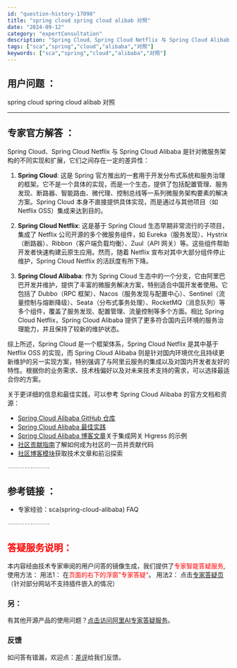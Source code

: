 ```yaml
---
id: "question-history-17098"
title: "spring cloud spring cloud alibab 对照"
date: "2024-09-12"
category: "expertConsultation"
description: "Spring Cloud、Spring Cloud Netflix 与 Spring Cloud Alibaba 是针对微服务架构的不同实现和扩展，它们之间存在一定的差异性：1. **Spring Cloud**: 这是 Spring 官方推出的一套用于开发分布式系统和服务治理的框架。它不是一个具体"
tags: ["sca","spring","cloud","alibaba","对照"]
keywords: ["sca","spring","cloud","alibaba","对照"]
---
```


## 用户问题 ： 
 spring cloud spring cloud alibab 对照  

---------------
## 专家官方解答 ：

Spring Cloud、Spring Cloud Netflix 与 Spring Cloud Alibaba 是针对微服务架构的不同实现和扩展，它们之间存在一定的差异性：

1. **Spring Cloud**: 这是 Spring 官方推出的一套用于开发分布式系统和服务治理的框架。它不是一个具体的实现，而是一个生态，提供了包括配置管理、服务发现、断路器、智能路由、微代理、控制总线等一系列微服务架构要素的解决方案。Spring Cloud 本身不直接提供具体实现，而是通过与其他项目（如 Netflix OSS）集成来达到目的。

2. **Spring Cloud Netflix**: 这是基于 Spring Cloud 生态早期非常流行的子项目，集成了 Netflix 公司开源的多个微服务组件，如 Eureka（服务发现）、Hystrix（断路器）、Ribbon（客户端负载均衡）、Zuul（API 网关）等。这些组件帮助开发者快速构建云原生应用。然而，随着 Netflix 宣布对其中大部分组件停止维护，Spring Cloud Netflix 的活跃度有所下降。

3. **Spring Cloud Alibaba**: 作为 Spring Cloud 生态中的一个分支，它由阿里巴巴开发并维护，提供了丰富的微服务解决方案，特别适合中国开发者使用。它包括了 Dubbo（RPC 框架）、Nacos（服务发现与配置中心）、Sentinel（流量控制与熔断降级）、Seata（分布式事务处理）、RocketMQ（消息队列）等多个组件，覆盖了服务发现、配置管理、流量控制等多个方面。相比 Spring Cloud Netflix，Spring Cloud Alibaba 提供了更多符合国内云环境的服务治理能力，并且保持了较新的维护状态。

综上所述，Spring Cloud 是一个框架体系，Spring Cloud Netflix 是其中基于 Netflix OSS 的实现，而 Spring Cloud Alibaba 则是针对国内环境优化且持续更新维护的另一实现方案，特别强调了与阿里云服务的集成以及对国内开发者友好的特性。根据你的业务需求、技术栈偏好以及对未来技术支持的需求，可以选择最适合你的方案。

关于更详细的信息和最佳实践，可以参考 Spring Cloud Alibaba 的官方文档和资源：

- [Spring Cloud Alibaba GitHub 仓库](https://github.com/alibaba/spring-cloud-alibaba)
- [Spring Cloud Alibaba 最佳实践](../best-practice/integrated-example.md)
- [Spring Cloud Alibaba 博客文章](../../../blog/SCA-Higress-Routing)关于集成网关 Higress 的示例
- [社区贡献指南](../../../community/developer/contributor-guide/new-contributor-guide_dev)了解如何成为社区的一员并贡献代码
- [社区博客模块](../../../blog/SCA-Proxyless-Mesh)获取技术文章和前沿探索


<font color="#949494">---------------</font> 


## 参考链接 ：

* 专家经验：sca(spring-cloud-alibaba) FAQ 


 <font color="#949494">---------------</font> 
 


## <font color="#FF0000">答疑服务说明：</font> 

本内容经由技术专家审阅的用户问答的镜像生成，我们提供了<font color="#FF0000">专家智能答疑服务</font>,使用方法：
用法1： 在<font color="#FF0000">页面的右下的浮窗”专家答疑“</font>。
用法2： 点击[专家答疑页](https://answer.opensource.alibaba.com/docs/intro)（针对部分网站不支持插件嵌入的情况）
### 另：


有其他开源产品的使用问题？[点击访问阿里AI专家答疑服务](https://answer.opensource.alibaba.com/docs/intro)。
### 反馈
如问答有错漏，欢迎点：[差评](https://ai.nacos.io/user/feedbackByEnhancerGradePOJOID?enhancerGradePOJOId=17101)给我们反馈。
